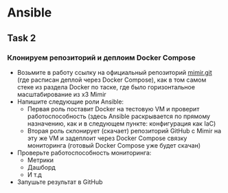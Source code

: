# Ansible

## Task 2

### Клонируем репозиторий и деплоим Docker Compose

- Возьмите в работу ссылку на официальный репозиторий [mimir.git](https://grafana.com/docs/mimir/next/get-started/play-with-grafana-mimir/) (где расписан деплой через Docker Compose), как в том самом стеке из раздела Docker по таске, где было горизонтальное масштабирование из x3 Mimir
- Напишите следующие роли Ansible:
  - Первая роль поставит Docker на тестовую VM и проверит работоспособность (здесь Ansible раскрывается по прямому назначению, как и в следующем пункте: конфигурация как IaC)
  - Вторая роль склонирует (скачает) репозиторий GitHub с Mimir на эту же VM и задеплоит через Docker Compose связку мониторинга (готовый Docker Compose уже будет скачан)
- Проверьте работоспособность мониторинга:
  - Метрики
  - Дашборд
  - И т.д
- Запушьте результат в GitHub
